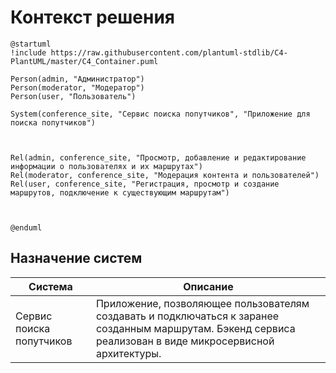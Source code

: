 # Контекст решения
<!-- Окружение системы (роли, участники, внешние системы) и связи системы с ним. Диаграмма контекста C4 и текстовое описание. 
-->
```plantuml
@startuml
!include https://raw.githubusercontent.com/plantuml-stdlib/C4-PlantUML/master/C4_Container.puml

Person(admin, "Администратор")
Person(moderator, "Модератор")
Person(user, "Пользователь")

System(conference_site, "Сервис поиска попутчиков", "Приложение для поиска попутчиков")



Rel(admin, conference_site, "Просмотр, добавление и редактирование информации о пользователях и их маршрутах")
Rel(moderator, conference_site, "Модерация контента и пользователей")
Rel(user, conference_site, "Регистрация, просмотр и создание маршрутов, подключение к существующим маршрутам")



@enduml
```
## Назначение систем
| Система                   | Описание                                                                                                                                                  |
| ------------------------- | --------------------------------------------------------------------------------------------------------------------------------------------------------- |
| Сервис поиска попутчиков | Приложение, позволяющее пользователям создавать и подключаться к заранее созданным маршрутам. Бэкенд сервиса реализован в виде микросервисной архитектуры. |

